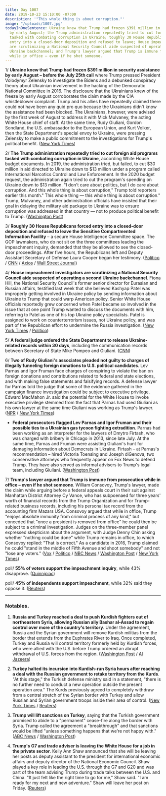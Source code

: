 ```yaml
---
title: Day 1007
date: 2019-10-23 15:10:00 -07:00
description: '"This whole thing is about corruption."'
image: "/uploads/1007.jpg"
todayInOneSentence: Ukraine knew that Trump had frozen $391 million in security assistance
  by early August; the Trump administration repeatedly tried to cut foreign aid programs
  tasked with combating corruption in Ukraine; toughly 30 House Republicans forced
  entry into a closed-door deposition and refused to leave; House impeachment investigators
  are scrutinizing a National Security Council aide suspected of operating a second
  Ukraine backchannel; and Trump's lawyer argued that Trump is immune from prosecution
  while in office – even if he shot someone.
---
```


1/ **Ukraine knew that Trump had frozen $391 million in security assistance by early August – before the July 25th call** where Trump pressed President Volodymyr Zelensky to investigate the Bidens and a debunked conspiracy theory about Ukrainian involvement in the hacking of the Democratic National Committee in 2016. The disclosure that the Ukrainians knew of the freeze by early August corroborates the claim made by the CIA whistleblower complaint. Trump and his allies have repeatedly claimed there could not have been any quid pro quo because the Ukrainians didn't know the assistance had been blocked. The Ukrainians, however, were advised by the first week of August to address it with Mick Mulvaney, the acting White House chief of staff. At the same time, Rudy Giuliani, Gordon Sondland, the U.S. ambassador to the European Union, and Kurt Volker, then the State Department's special envoy to Ukraine, were pressing Zelensky to make a public commitment to the investigations for Trump's political benefit. ([New York Times](https://www.nytimes.com/2019/10/23/us/politics/ukraine-aid-freeze-impeachment.html))

2/ **The Trump administration repeatedly tried to cut foreign aid programs tasked with combating corruption in Ukraine**, according White House budget documents. In 2019, the administration tried, but failed, to cut $30 million in aid directed to Ukraine down to $13 million under a program called International Narcotics Control and Law Enforcement. In the 2020 budget request, the administration again tried to cut the program's spending on Ukraine down to $13 million. "I don't care about politics, but I do care about corruption. And this whole thing is about corruption," Trump told reporters earlier this month." This whole thing — this whole thing is about corruption." Trump, Mulvaney, and other administration officials have insisted that their goal in delaying the military aid package to Ukraine was to ensure corruption was addressed in that country — not to produce political benefit to Trump. ([Washington Post](https://www.washingtonpost.com/us-policy/2019/10/23/trump-administration-sought-billions-dollars-cuts-programs-aimed-fighting-corruption-ukraine-abroad/))

3/ **Roughly 30 House Republicans forced entry into a closed-door deposition and refused to leave the Sensitive Compartmented Information Facility** – a secure House Intelligence Committee space. The GOP lawmakers, who do not sit on the three committees leading the impeachment inquiry, demanded that they be allowed to see the closed-door proceedings. After five hours, the Republicans left and Deputy Assistant Secretary of Defense Laura Cooper began her testimony. ([Politico](https://www.politico.com/news/2019/10/23/impeachment-republicans-trump-055688) / [CNN](https://www.cnn.com/2019/10/23/politics/republicans-storm-impeachment-inquiry-deposition-laura-cooper/index.html) / [Axios](https://www.axios.com/house-republicans-impeachment-hearing-trump-ukraine-50036a32-6a78-4af4-874f-475fe90db264.html) / [Wall Street Journal](https://www.wsj.com/articles/defense-official-to-testify-on-ukraine-after-pentagon-expressed-misgivings-on-aid-11571833515))

4/ **House impeachment investigators are scrutinizing a National Security Council aide suspected of operating a second Ukraine backchannel**. Fiona Hill, the National Security Council's former senior director for Eurasian and Russian affairs, testified last week that she believed Kashyap Patel was improperly getting involved in Ukraine policy by sending information about Ukraine to Trump that could warp American policy. Senior White House officials reportedly grew concerned when Patel became so involved in the issue that at one point Trump wanted to discuss the documents with him, referring to Patel as one of his top Ukraine policy specialists. Patel is assigned to work on counterterrorism issues, not Ukraine policy, and was part of the Republican effort to undermine the Russia investigation. ([New York Times](https://www.nytimes.com/2019/10/23/us/politics/kash-patel-ukraine.html) / [Politico](https://www.politico.com/news/2019/10/23/nunes-protege-ukraine-trump-055837))

5/ **A federal judge ordered the State Department to release Ukraine-related records within 30 days**, including the communication records between Secretary of State Mike Pompeo and Giuliani. ([CNN](https://www.cnn.com/2019/10/23/politics/judge-orders-state-department-to-release-ukraine-records/index.html?no-st=1571866926))

6/ **Two of Rudy Giuliani's associates pleaded not guilty to charges of illegally funneling foreign donations to U.S. political candidates**. Lev Parnas and Igor Fruman face charges of conspiring to violate the ban on foreign donations and contributions related to federal and state elections, and with making false statements and falsifying records. A defense lawyer for Parnas told the judge that some of the evidence gathered in the campaign finance investigation could be subject to executive privilege. Edward MacMahon Jr. said the potential for the White House to invoke executive privilege stemmed from the fact that Parnas had used Giuliani as his own lawyer at the same time Giuliani was working as Trump's lawyer. ([NPR](https://www.npr.org/2019/10/23/772650522/giuliani-associates-plead-not-guilty-to-charges-of-making-illegal-campaign-donat) / [New York Times](https://www.nytimes.com/2019/10/23/nyregion/lev-parnas-igor-fruman-campaign-finance.html))

* **Federal prosecutors flagged Lev Parnas and Igor Fruman and their possible ties to a Ukrainian gas tycoon fighting extradition**. Parnas had been working as an interpreter for the lawyers of Dmytro Firtash, who was charged with bribery in Chicago in 2013, since late July. At the same time, Parnas and Fruman were assisting Giuliani's hunt for damaging information about Democrats in Ukraine. Firtash – at Parnas's recommendation – hired Victoria Toensing and Joseph diGenova, two conservative attorneys who frequently appear on Fox News to defend Trump. They have also served as informal advisers to Trump's legal team, including Giuliani. ([Washington Post](https://www.washingtonpost.com/politics/prosecutors-flagged-possible-ties-between-ukrainian-gas-tycoon-and-giuliani-associates/2019/10/22/4ee22e7c-f020-11e9-b648-76bcf86eb67e_story.html))

7/ **Trump's lawyer argued that Trump is immune from prosecution while in office – even if he shot someone**. William Consovoy, Trump's lawyer, made the claim while arguing before a federal appeals court in their suit against Manhattan District Attorney Cy Vance, who has subpoenaed for three years' worth of financial records from the Trump Organization and for Trump-related business records, including his personal tax record from the accounting firm Mazars USA. Consovoy argued that while in office, Trump "enjoys absolute immunity from criminal process of any kind," but conceded that "once a president is removed from office" he could then be subject to a criminal investigation. Judges on the three-member panel expressed skepticism about the argument, with Judge Denny Chin asking whether "nothing could be done" while Trump remains in office, to which Consovoy replied: "That is correct." As a candidate in 2016, Trump claimed he could "stand in the middle of Fifth Avenue and shoot somebody" and not "lose any voters." ([Vox](https://www.vox.com/2019/10/23/20928680/nothing-could-be-done-trump-fifth-avenue-immunity-mazars-vance) / [Politico](https://www.politico.com/news/2019/10/23/trump-lawyer-prosecuted-shooting-someone-055648) / [NBC News](https://www.nbcnews.com/politics/donald-trump/trump-s-lawyers-argue-he-can-t-be-charged-while-n1070711) / [Washington Post](https://www.washingtonpost.com/local/legal-issues/ny-based-appeals-court-to-decide-whether-manhattan-da-can-get-trumps-tax-returns/2019/10/22/8c491346-ef6e-11e9-8693-f487e46784aa_story.html) / [New York Times](https://www.nytimes.com/2019/10/23/nyregion/trump-taxes-vance.html))

poll/ **55% of voters support the impeachment inquiry**, while 43% disapprove. ([Quinnipiac](https://poll.qu.edu/national/release-detail?ReleaseID=3645))

poll/ **45% of independents support impeachment**, while 32% said they oppose it. ([Reuters](https://www.reuters.com/article/us-usa-trump-whistleblower-poll-idUSKBN1X200Y))

---

### Notables.

1. **Russia and Turkey reached a deal to push Kurdish fighters out of northeastern Syria, allowing Russian ally Bashar al-Assad to regain control over more of the country's territory**. Under the agreement, Russia and the Syrian government will remove Kurdish militias from the border that extends from the Euphrates River to Iraq. Once completed, Turkey and Russia will control territory formerly held by Kurdish forces, who were allied with the U.S. before Trump ordered an abrupt withdrawal of U.S. forces from the region. ([Washington Post](https://www.washingtonpost.com/world/middle_east/turkeys-erdogan-meets-with-putin-in-russia-to-discuss-syrian-operation/2019/10/22/764abcea-f43f-11e9-b2d2-1f37c9d82dbb_story.html) / [Al Jazeera](https://www.aljazeera.com/news/2019/10/russia-urges-kurdish-fighters-withdraw-syria-border-191023073358905.html))

2. **Turkey halted its incursion into Kurdish-run Syria hours after reaching a deal with the Russian government to retake territory from the Kurds**. "At this stage," the Turkish defense ministry said in a statement, "there is no further need to conduct a new operation outside the present operation area." The Kurds previously agreed to completely withdraw from a central stretch of the Syrian border with Turkey and allow Russian and Syrian government troops inside their area of control. ([New York Times](https://www.nytimes.com/2019/10/23/world/middleeast/turkey-russia-syria.html) / [Reuters](https://www.reuters.com/article/us-syria-security/russia-warns-syrian-kurdish-ypg-must-pull-back-or-face-turkish-army-idUSKBN1X20YN))

3. **Trump will lift sanctions on Turkey**, saying that the Turkish government promised to abide to a "permanent" cease-fire along the border with Syria. Trump called the agreement a "breakthrough" and that sanctions would be lifted "unless something happens that we're not happy with." ([ABC News](https://abcnews.go.com/Politics/trump-claiming-big-success-syria-make-white-house/story?id=66467652) / [Washington Post](https://www.washingtonpost.com/politics/trump-poised-to-make-statement-on-turkey-syria-situation-amid-mounting-concerns/2019/10/23/809d3e80-f5a1-11e9-a285-882a8e386a96_story.html))

4. **Trump's G7 and trade adviser is leaving the White House for a job in the private sector**. Kelly Ann Shaw announced that she will be leaving her posts as deputy assistant to the president for international economic affairs and deputy director of the National Economic Council. Shaw played a key role in leading the U.S. through the G7 and G20 and was part of the team advising Trump during trade talks between the U.S. and China. "It just felt like the right time to go for me," Shaw said. "I am ready for my next and new adventure." Shaw will leave her post on Friday. ([Reuters](https://www.reuters.com/article/us-usa-trade-china-shaw-exclusive-idUSKBN1X12O1))